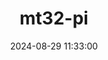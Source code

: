 ---
layout: post
title: mt32-pi
summary: 
date: '2024-08-29 11:33:00'
#tags: [MIDI, Sound Cards]
tags: [Tools]
---
